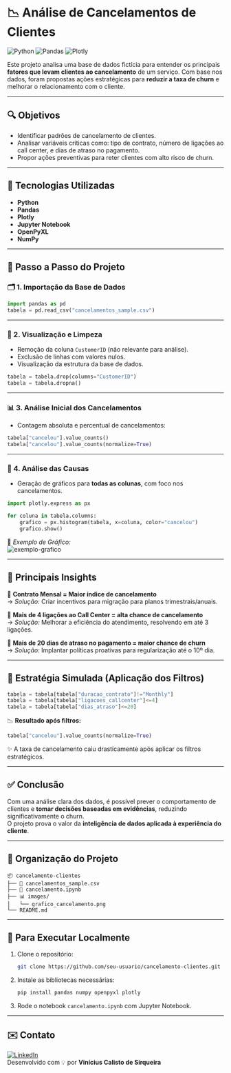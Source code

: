 
# 📉 Análise de Cancelamentos de Clientes

![Python](https://img.shields.io/badge/Python-3776AB?style=for-the-badge&logo=python&logoColor=white)
![Pandas](https://img.shields.io/badge/Pandas-150458?style=for-the-badge&logo=pandas&logoColor=white)
![Plotly](https://img.shields.io/badge/Plotly-3F4F75?style=for-the-badge&logo=plotly&logoColor=white)

Este projeto analisa uma base de dados fictícia para entender os principais **fatores que levam clientes ao cancelamento** de um serviço. Com base nos dados, foram propostas ações estratégicas para **reduzir a taxa de churn** e melhorar o relacionamento com o cliente.

---

## 🔍 Objetivos

- Identificar padrões de cancelamento de clientes.
- Analisar variáveis críticas como: tipo de contrato, número de ligações ao call center, e dias de atraso no pagamento.
- Propor ações preventivas para reter clientes com alto risco de churn.

---

## 🧰 Tecnologias Utilizadas

- **Python**
- **Pandas**
- **Plotly**
- **Jupyter Notebook**
- **OpenPyXL**
- **NumPy**

---

## 🚶 Passo a Passo do Projeto

### 🗂️ 1. Importação da Base de Dados

```python
import pandas as pd
tabela = pd.read_csv("cancelamentos_sample.csv")
```

---

### 👀 2. Visualização e Limpeza

- Remoção da coluna `CustomerID` (não relevante para análise).
- Exclusão de linhas com valores nulos.
- Visualização da estrutura da base de dados.

```python
tabela = tabela.drop(columns="CustomerID")
tabela = tabela.dropna()
```

---

### 📊 3. Análise Inicial dos Cancelamentos

- Contagem absoluta e percentual de cancelamentos:

```python
tabela["cancelou"].value_counts()
tabela["cancelou"].value_counts(normalize=True)
```

---

### 🧠 4. Análise das Causas

- Geração de gráficos para **todas as colunas**, com foco nos cancelamentos.

```python
import plotly.express as px

for coluna in tabela.columns:
    grafico = px.histogram(tabela, x=coluna, color="cancelou")
    grafico.show()
```

📸 *Exemplo de Gráfico:*  
![exemplo-grafico](images/grafico_cancelamento.png)

---

## 🧩 Principais Insights

📌 **Contrato Mensal = Maior índice de cancelamento**  
→ *Solução:* Criar incentivos para migração para planos trimestrais/anuais.

📌 **Mais de 4 ligações ao Call Center = alta chance de cancelamento**  
→ *Solução:* Melhorar a eficiência do atendimento, resolvendo em até 3 ligações.

📌 **Mais de 20 dias de atraso no pagamento = maior chance de churn**  
→ *Solução:* Implantar políticas proativas para regularização até o 10º dia.

---

## 🎯 Estratégia Simulada (Aplicação dos Filtros)

```python
tabela = tabela[tabela["duracao_contrato"]!="Monthly"]
tabela = tabela[tabela["ligacoes_callcenter"]<=4]
tabela = tabela[tabela["dias_atraso"]<=20]
```

📉 **Resultado após filtros:**

```python
tabela["cancelou"].value_counts(normalize=True)
```

✨ A taxa de cancelamento caiu drasticamente após aplicar os filtros estratégicos.

---

## ✅ Conclusão

Com uma análise clara dos dados, é possível prever o comportamento de clientes e **tomar decisões baseadas em evidências**, reduzindo significativamente o churn.  
O projeto prova o valor da **inteligência de dados aplicada à experiência do cliente**.

---

## 📁 Organização do Projeto

```
📦 cancelamento-clientes
├── 📜 cancelamentos_sample.csv
├── 📓 cancelamento.ipynb
├── 📊 images/
│   └── grafico_cancelamento.png
└── README.md
```

---

## 📌 Para Executar Localmente

1. Clone o repositório:
   ```bash
   git clone https://github.com/seu-usuario/cancelamento-clientes.git
   ```

2. Instale as bibliotecas necessárias:
   ```bash
   pip install pandas numpy openpyxl plotly
   ```

3. Rode o notebook `cancelamento.ipynb` com Jupyter Notebook.

---

## ✉️ Contato

[![LinkedIn](https://img.shields.io/badge/LinkedIn-blue?style=flat&logo=linkedin)](https://www.linkedin.com/in/seu-perfil)  
Desenvolvido com 💡 por **Vinícius Calisto de Sirqueira**

